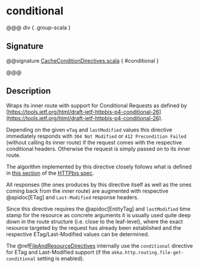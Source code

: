 # conditional

@@@ div { .group-scala }

## Signature

@@signature [CacheConditionDirectives.scala](/pekko-http/src/main/scala/akka/http/scaladsl/server/directives/CacheConditionDirectives.scala) { #conditional }

@@@

## Description

Wraps its inner route with support for Conditional Requests as defined
by [https://tools.ietf.org/html/draft-ietf-httpbis-p4-conditional-26](https://tools.ietf.org/html/draft-ietf-httpbis-p4-conditional-26).

Depending on the given `eTag` and `lastModified` values this directive immediately responds with
`304 Not Modified` or `412 Precondition Failed` (without calling its inner route) if the request comes with the
respective conditional headers. Otherwise the request is simply passed on to its inner route.

The algorithm implemented by this directive closely follows what is defined in [this section](https://tools.ietf.org/html/draft-ietf-httpbis-p4-conditional-26#section-6) of the
[HTTPbis spec](https://datatracker.ietf.org/wg/httpbis/documents/).

All responses (the ones produces by this directive itself as well as the ones coming back from the inner route) are
augmented with respective @apidoc[ETag] and `Last-Modified` response headers.

Since this directive requires the @apidoc[EntityTag] and `lastModified` time stamp for the resource as concrete arguments
it is usually used quite deep down in the route structure (i.e. close to the leaf-level), where the exact resource
targeted by the request has already been established and the respective ETag/Last-Modified values can be determined.

The @ref[FileAndResourceDirectives](../file-and-resource-directives/index.md) internally use the `conditional` directive for ETag and Last-Modified support
(if the `akka.http.routing.file-get-conditional` setting is enabled).
